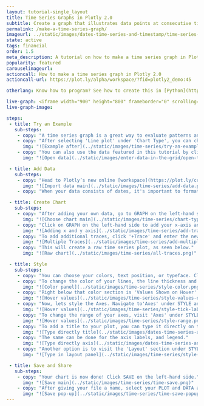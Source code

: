 ```yaml
---
layout: tutorial-single_layout
title: Time Series Graphs in Plotly 2.0
subtitle: Create a graph that illustrates data points at consecutive time intervals.
permalink: /make-a-time-series-graph/
imageurl: ../static/images/dates-time-series-and-timestamp/time-series-thimb.png
state: active
tags: financial
order: 1.5
meta_description: A tutorial on how to make a time series graph in Plotly 2.0.
popularity: featured
carouselimageurl:
actioncall: How to make a time series graph in Plotly 2.0
actioncall-url: https://plot.ly/alpha/workspace/?fid=plotly2_demo:45

otherlang: Know how to program? See how to create this in [Python](https://plot.ly/python/time-series/) or [R](https://plot.ly/r/time-series/).

live-graph: <iframe width="900" height="800" frameborder="0" scrolling="no" src="https://plot.ly/~plotly2_demo/45.embed"></iframe>
live-graph-image:

steps:
 - title: Try an Example
   sub-steps:
    - copy: "A time series graph is a great way to evaluate patterns and behavior in data over time."
    - copy: "After selecting 'Line plot' under 'Chart Type', you can check out an example before adding your own data. Clicking the 'try an example' button will show what a sample chart looks like after adding data and playing with the style. You'll also see what labels and style attributes were selected for this specific chart, as well as the end result."
      img: "![Example after](../static/images/time-series/try-an-example-time-series.png)"
    - copy: "You can also use the data featured in this tutorial by clicking on 'Open This Data in Plotly' on the left-hand side. It'll open in your workspace."
      img: "![Open data](../static/images/enter-data-in-the-grid/open-this-data.png)"

 - title: Add Data
   sub-steps:
    - copy: "Head to Plotly’s new online [workspace](https://plot.ly/create) and add your data. You have the option of typing directly in the grid, uploading your file, or entering a URL of an online dataset. For this tutorial, we will use the New Zealand Weather dataset, which can be found [here](https://raw.githubusercontent.com/plotly/datasets/master/nz_weather.csv). Simply, copy the URL and navigate back the workspace, select 'Import' and then the 'By URL' tab. Paste the URL in the available bix. It is important to note, that Plotly accepts .xls, .xlsx, or .csv files. For more information on how to enter your data, see [this](http://help.plot.ly/add-data-to-the-plotly-grid/) tutorial."
      img: "![Import data main](../static/images/time-series/add-data.png)"
    - copy: "When your data consists of dates, it's important to format them in a specific way, otherwise Plotly won't recognize them as such. To enter dates directly in the grid, you’ll need to use these formats: yyyy-mm, yyyy-mm-dd;  yyyy-mm-dd HH or yyyy-mm-dd HH:MM:SS (if your data consists of time). Note that the hour must be a number between 00 and 23, with hours 12 through 23 reserved for PM. You'll notice in the first column that we've set our dates as date-month (typing January 2000 as 2000-01, for example). For more detailed information on how to enter dates and times in the grid, and how to change the format displayed on your graph, visit [this](http://help.plot.ly/date-format-and-time-series/) page."

 - title: Create Chart
   sub-steps:
    - copy: "After adding your own data, go to GRAPH on the left-hand side, then 'Create'. Choose 'Line plot' under 'Chart type'."
      img: "![Choose chart main](../static/images/time-series/chart-type.png)"
    - copy: "Click on GRAPH on the left-hand side to add your x-axis and y-axis to your line plot. After selecting ‘Line plot', you should then fill out the X and Y dropdown to create the plot."
      img: "![Adding x and y axis](../static/images/time-series/add-trace.png)"
    - copy: "To add additional traces, click '+Trace' and enter the new Y value. Repeat accordingly."
      img: "![Multiple Traces](../static/images/time-series/add-multiple-traces.png)"
    - copy: "This will create a raw time series plot, as seen below."
      img: "![Raw chart](../static/images/time-series/all-traces.png)"

 - title: Style
   sub-steps:
    - copy: "You can choose your colors, text position, or typeface. Click on STYLE on the left-hand side to play around with the style of your chart."
    - copy: "To change the color of your lines, the line thickness and line type, click on ‘Traces’ under the same STYLE tab. Note that certain colors and typeface are only available with a PRO subscription. Click [here](https://plot.ly/products/cloud/) to upgrade!"
      img: "![Color panel](../static/images/time-series/style-color.png)"
    - copy: "Right below that color section is 'Values Shown on Hover'. Plotly is all about interative charts, and although the x-axis shows only the year, you can hover over the plot to see the values of each month. Depending on what values you want to appear when you hover, can click on the 'X', 'Y', or 'Name'."
      img: "![Hover values](../static/images/time-series/style-values-on-hover.png)"
    - copy: "Now, lets style the Axes. Navigate to'Axes' under STYLE and then select the 'Tick Labels' panel. Here, select 'Custom' in the same section, and enter the number of markers you want to show on your plot."
      img: "![Hover values](../static/images/time-series/style-tick-labels.png)"
    - copy: "To change the range of your axes, visit 'Axes' under STYLE, and add the unix timestamps in the 'X-MIN' and 'X-MAX' fields under 'Range'."
      img: "![Hover values](../static/images/time-series/style-range.png)"
    - copy: "To add a title to your plot, you can type it directly on the title by double-clicking it."
      img: "![Type directly title](../static/images/dates-time-series-and-timestamp/time-title.png)"
    - copy: "The same can be done for the axis labels, and legend."
      img: "![Type directly axis](../static/images/dates-time-series-and-timestamp/time-axis-label.png)"
    - copy: "Another option is to visit the 'Layout' section under STYLE, click on 'Text' and enter your title in the box, as shown below."
      img: "![Type in layout panel](../static/images/time-series/style-title.png)"

 - title: Save and Share
   sub-steps:
    - copy: "Your chart is now done! Click SAVE on the left-hand side."
      img: "![Save main](../static/images/time-series/time-save.png)"
    - copy: "After giving your file a name, select your PLOT and DATA as 'Public' or 'Private'. For more information on how sharing works, including the difference between private, public and secret sharing, visit [this](http://help.plot.ly/save-share-and-export-in-plotly/) page."
      img: "![Save pop-up](../static/images/time-series/time-save-popup.png)"
---
```


